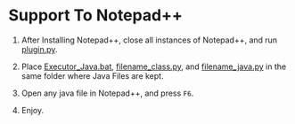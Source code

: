 # Support To Notepad++
1. After Installing Notepad++, close all instances of Notepad++, and run [plugin.py](./plugin.py).

2. Place [Executor_Java.bat](./Executor_Java.bat), [filename_class.py](./filename_class.py), and [filename_java.py](./filename_java.py) in the same folder where Java Files are kept.

3. Open any java file in Notepad++, and press  ```F6```.

4. Enjoy.
